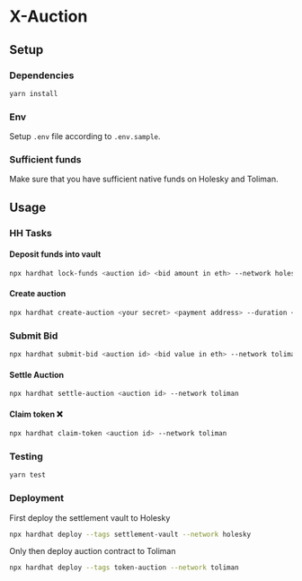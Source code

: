 # X-Auction

## Setup

### Dependencies

```sh
yarn install
```

### Env

Setup `.env` file according to `.env.sample`.

### Sufficient funds

Make sure that you have sufficient native funds on Holesky and Toliman.

## Usage

### HH Tasks

#### Deposit funds into vault

```sh
npx hardhat lock-funds <auction id> <bid amount in eth> --network holesky
```

#### Create auction

```sh
npx hardhat create-auction <your secret> <payment address> --duration <duration in sec> --network toliman
```

### Submit Bid

```sh
npx hardhat submit-bid <auction id> <bid value in eth> --network toliman
```

#### Settle Auction

```sh
npx hardhat settle-auction <auction id> --network toliman
```

#### Claim token ❌

```sh
npx hardhat claim-token <auction id> --network toliman
```

### Testing

```sh
yarn test
```

### Deployment

First deploy the settlement vault to Holesky

```sh
npx hardhat deploy --tags settlement-vault --network holesky
```

Only then deploy auction contract to Toliman

```sh
npx hardhat deploy --tags token-auction --network toliman
```
